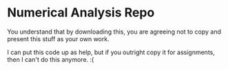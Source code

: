 # Numerical Analysis Repo #

You understand that by downloading this, you are agreeing not to copy and present this stuff as your own work.

I can put this code up as help, but if you outright copy it for assignments, then I can't do this anymore. :(
